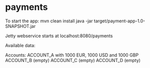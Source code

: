 # payments

To start the app:
mvn clean install
java -jar target/payment-app-1.0-SNAPSHOT.jar


Jetty webservice starts at localhost:8080/payments

Available data:

Accounts:
  ACCOUNT_A with 1000 EUR, 1000 USD and 1000 GBP
  ACCOUNT_B (empty)
  ACCOUNT_C (empty)
  ACCOUNT_D (empty)
